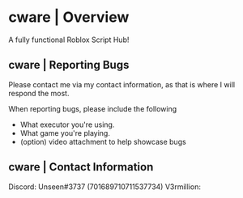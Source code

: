 # cware | Overview

A fully functional Roblox Script Hub!

## cware | Reporting Bugs

Please contact me via my contact information, as that is where I will respond the most.

When reporting bugs, please include the following

  * What executor you're using.
  * What game you're playing.
  * (option) video attachment to help showcase bugs

## cware | Contact Information
  Discord: Unseen#3737 (701689710711537734)
  V3rmillion: 
